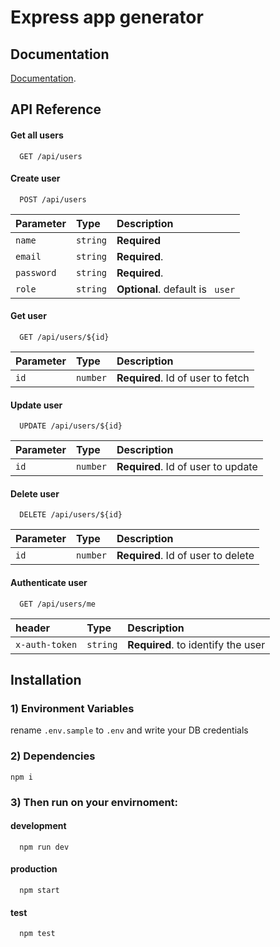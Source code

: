 
# Express app generator

## Documentation
[Documentation](https://bekyahia.github.io/express-app-generator-with-tests).
## API Reference

#### Get all users

```http
  GET /api/users
```

#### Create user

```http
  POST /api/users
```

| Parameter | Type     | Description                       |
| :-------- | :------- | :-------------------------------- |
| `name`      | `string` | **Required** |
| `email`     | `string` | **Required**. |
| `password`  | `string` | **Required**. |
| `role`      | `string` | **Optional**. default is ``` user``` |


#### Get user

```http
  GET /api/users/${id}
```

| Parameter | Type     | Description                       |
| :-------- | :------- | :-------------------------------- |
| `id`      | `number` | **Required**. Id of user to fetch |


#### Update user

```http
  UPDATE /api/users/${id}
```

| Parameter | Type     | Description                       |
| :-------- | :------- | :-------------------------------- |
| `id`      | `number` | **Required**. Id of user to update |


#### Delete user

```http
  DELETE /api/users/${id}
```

| Parameter | Type     | Description                       |
| :-------- | :------- | :-------------------------------- |
| `id`      | `number` | **Required**. Id of user to delete |


#### Authenticate user

```http
  GET /api/users/me
```

| header    | Type     | Description                       |
| :-------- | :------- | :-------------------------------- |
| `x-auth-token`       | `string` | **Required**. to identify the user |

  
## Installation
### 1) Environment Variables
rename ``` .env.sample ``` to ``` .env ``` and write your DB credentials

### 2) Dependencies
  ```
  npm i
  ```
  
### 3) Then run on your envirnoment:
#### development

```
  npm run dev
```
#### production

```
  npm start
```

#### test

```
  npm test
```
    
